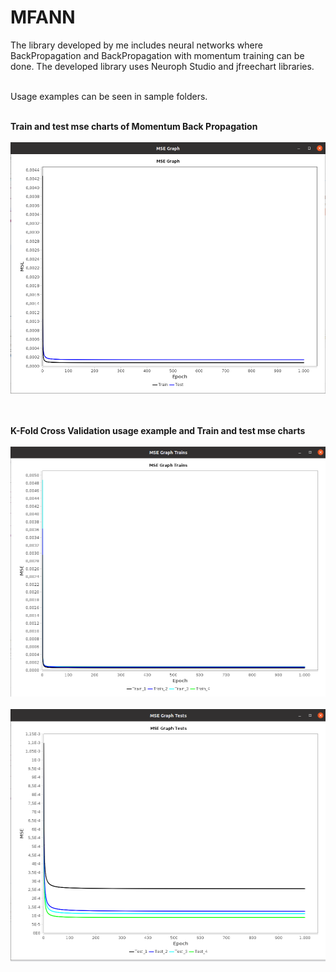 # MFANN
The library developed by me includes neural networks where BackPropagation and BackPropagation with momentum training can be done. 
The developed library uses Neuroph Studio and jfreechart libraries.<br><br>

Usage examples can be seen in sample folders.
<br><br>

<b>Train and test mse charts of Momentum Back Propagation</b><br><br>
<img src="https://github.com/mfadak/NeuralNetworks/blob/main/MFANN/Sample1/sample1.png" alt="" width="514" height="402" />
<br><br><br>

<b>K-Fold Cross Validation usage example and Train and test mse charts</b><br><br>
<img src="https://raw.githubusercontent.com/mfadak/NeuralNetworks/main/MFANN/Sample2/sample2_1.png" alt="" width="512" height="400" /><br><br>
<img src="https://raw.githubusercontent.com/mfadak/NeuralNetworks/main/MFANN/Sample2/sample2_2.png" alt="" width="512" height="404" />
